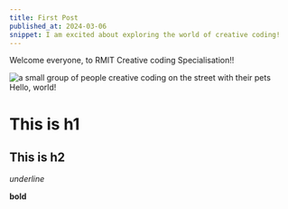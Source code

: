 ```yaml
---
title: First Post
published_at: 2024-03-06
snippet: I am excited about exploring the world of creative coding!
---
```


Welcome everyone, to RMIT Creative coding Specialisation!! 

![a small group of people creative coding on the street with their pets](/240306_First_Post/ccss.pfp.png)
Hello, world!

# This is h1

## This is h2

_underline_

**bold**
